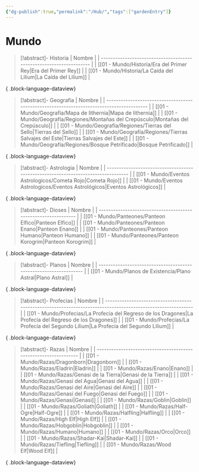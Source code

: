 ```yaml
---
{"dg-publish":true,"permalink":"/Hub/","tags":["gardenEntry"]}
---
```




# Mundo

>[!abstract]- Historia
> | Nombre                                                              |
> | ------------------------------------------------------------------- |
> | [[01 - Mundo/Historia/Era del Primer Rey\|Era del Primer Rey]]   |
> | [[01 - Mundo/Historia/La Caída del Lilium\|La Caída del Lilium]] |
> 
{ .block-language-dataview}

>[!abstract]- Geografia
> | Nombre                                                                                    |
> | ----------------------------------------------------------------------------------------- |
> | [[01 - Mundo/Geografía/Mapa de lithernia\|Mapa de lithernia]]                          |
> | [[01 - Mundo/Geografía/Regiones/Montañas del Crepúsculo\|Montañas del Crepúsculo]]     |
> | [[01 - Mundo/Geografía/Regiones/Tierras del Sello\|Tierras del Sello]]                 |
> | [[01 - Mundo/Geografía/Regiones/Tierras Salvajes del Este\|Tierras Salvajes del Este]] |
> | [[01 - Mundo/Geografía/Regiones/Bosque Petrificado\|Bosque Petrificado]]               |
> 
{ .block-language-dataview}

>[!abstract]- Astrologia
> | Nombre                                                                            |
> | --------------------------------------------------------------------------------- |
> | [[01 - Mundo/Eventos Astrologicos/Cometa Rojo\|Cometa Rojo]]                   |
> | [[01 - Mundo/Eventos Astrologicos/Eventos Astrológicos\|Eventos Astrológicos]] |
> 
{ .block-language-dataview}

>[!abstract]- Dioses
> | Nombre                                                         |
> | -------------------------------------------------------------- |
> | [[01 - Mundo/Panteones/Panteon Elfico\|Panteon Elfico]]     |
> | [[01 - Mundo/Panteones/Panteon Enano\|Panteon Enano]]       |
> | [[01 - Mundo/Panteones/Panteon Humano\|Panteon Humano]]     |
> | [[01 - Mundo/Panteones/Panteon Korogrim\|Panteon Korogrim]] |
> 
{ .block-language-dataview}

>[!abstract]- Planos
> | Nombre                                                            |
> | ----------------------------------------------------------------- |
> | [[01 - Mundo/Planos de Existencia/Plano Astral\|Plano Astral]] |
> 
{ .block-language-dataview}

>[!abstract]- Profecias
> | Nombre                                                                                                       |
> | ------------------------------------------------------------------------------------------------------------ |
> | [[01 - Mundo/Profecias/La Profecía del Regreso de los Dragones\|La Profecía del Regreso de los Dragones]] |
> | [[01 - Mundo/Profecias/La Profecía del Segundo Lilium\|La Profecía del Segundo Lilium]]                   |
> 
{ .block-language-dataview}

>[!abstract]- Razas
> | Nombre                                                           |
> | ---------------------------------------------------------------- |
> | [[01 - Mundo/Razas/Dragonborn\|Dragonborn]]                   |
> | [[01 - Mundo/Razas/Eladrin\|Eladrin]]                         |
> | [[01 - Mundo/Razas/Enano\|Enano]]                             |
> | [[01 - Mundo/Razas/Genasi de la Tierra\|Genasi de la Tierra]] |
> | [[01 - Mundo/Razas/Genasi del Agua\|Genasi del Agua]]         |
> | [[01 - Mundo/Razas/Genasi del Aire\|Genasi del Aire]]         |
> | [[01 - Mundo/Razas/Genasi del Fuego\|Genasi del Fuego]]       |
> | [[01 - Mundo/Razas/Genasi\|Genasi]]                           |
> | [[01 - Mundo/Razas/Goblin\|Goblin]]                           |
> | [[01 - Mundo/Razas/Goliath\|Goliath]]                         |
> | [[01 - Mundo/Razas/Half-Ogre\|Half-Ogre]]                     |
> | [[01 - Mundo/Razas/Halfling\|Halfling]]                       |
> | [[01 - Mundo/Razas/High Elf\|High Elf]]                       |
> | [[01 - Mundo/Razas/Hobgoblin\|Hobgoblin]]                     |
> | [[01 - Mundo/Razas/Humano\|Humano]]                           |
> | [[01 - Mundo/Razas/Orco\|Orco]]                               |
> | [[01 - Mundo/Razas/Shadar-Kai\|Shadar-Kai]]                   |
> | [[01 - Mundo/Razas/Tiefling\|Tiefling]]                       |
> | [[01 - Mundo/Razas/Wood Elf\|Wood Elf]]                       |
> 
{ .block-language-dataview}

